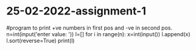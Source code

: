 # 25-02-2022-assignment-1
#program to print +ve numbers in first pos and -ve in second pos.
n=int(input('enter value: '))
l=[]
for i in range(n):
    x=int(input())
    l.append(x)
l.sort(reverse=True)
print(l)
